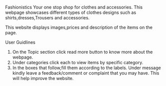  Fashionistics
 Your one stop shop for clothes and accessories. This webpage showcases different types of clothes designs such as shirts,dresses,Trousers and accessories. 

This website displays images,prices and description of the items on the page. 

User Guidlines
1. On the Topic section click read more button to know more about the webpage.
2. Under categories click each to view items by specific category.
3. In the boxes that follow,fill them according to the labels. Under message kindly leave a feedback/comment or complaint that you may have. This will help improve the website.
